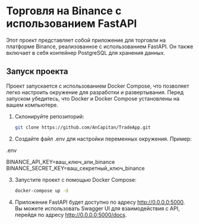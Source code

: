 # Торговля на Binance с использованием FastAPI

Этот проект представляет собой приложение для торговли на платформе Binance, реализованное с использованием FastAPI. Он также включает в себя контейнер PostgreSQL для хранения данных.

## Запуск проекта

Проект запускается с использованием Docker Compose, что позволяет легко настроить окружение для разработки и развертывания. Перед запуском убедитесь, что Docker и Docker Compose установлены на вашем компьютере.

1. Склонируйте репозиторий:

   ```bash
   git clone https://github.com/AnCapitan/TradeApp.git

2. Создайте файл .env для настройки переменных окружения. Пример:

.env

BINANCE_API_KEY=ваш_ключ_апи_binance
BINANCE_SECRET_KEY=ваш_секретный_ключ_binance

3. Запустите проект с помощью Docker Compose:

    ```bash
    docker-compose up -d

4. Приложение FastAPI будет доступно по адресу http://0.0.0.0:5000. Вы можете использовать Swagger UI для взаимодействия с API, перейдя по адресу http://0.0.0.0:5000/docs.